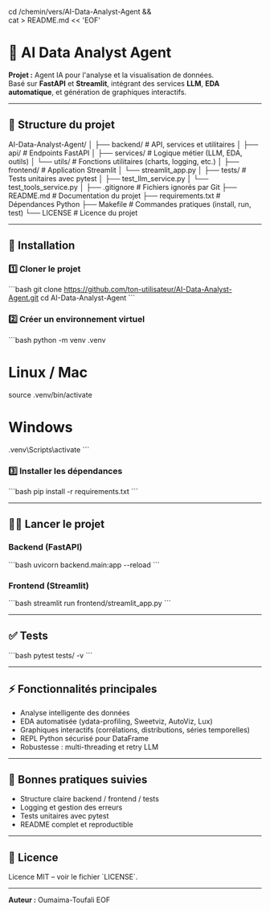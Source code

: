 cd /chemin/vers/AI-Data-Analyst-Agent && \
cat > README.md << 'EOF'
# 🤖 AI Data Analyst Agent

**Projet :** Agent IA pour l'analyse et la visualisation de données.  
Basé sur **FastAPI** et **Streamlit**, intégrant des services **LLM**, **EDA automatique**, et génération de graphiques interactifs.

---

## 📂 Structure du projet

AI-Data-Analyst-Agent/
│
├── backend/                 # API, services et utilitaires
│   ├── api/                 # Endpoints FastAPI
│   ├── services/            # Logique métier (LLM, EDA, outils)
│   └── utils/               # Fonctions utilitaires (charts, logging, etc.)
│
├── frontend/                # Application Streamlit
│   └── streamlit_app.py
│
├── tests/                   # Tests unitaires avec pytest
│   ├── test_llm_service.py
│   └── test_tools_service.py
│
├── .gitignore               # Fichiers ignorés par Git
├── README.md                # Documentation du projet
├── requirements.txt         # Dépendances Python
├── Makefile                 # Commandes pratiques (install, run, test)
└── LICENSE                  # Licence du projet

---

## 🚀 Installation

### 1️⃣ Cloner le projet

\`\`\`bash
git clone https://github.com/ton-utilisateur/AI-Data-Analyst-Agent.git
cd AI-Data-Analyst-Agent
\`\`\`

### 2️⃣ Créer un environnement virtuel

\`\`\`bash
python -m venv .venv
# Linux / Mac
source .venv/bin/activate
# Windows
.venv\Scripts\activate
\`\`\`

### 3️⃣ Installer les dépendances

\`\`\`bash
pip install -r requirements.txt
\`\`\`

---

## 🏃‍♂️ Lancer le projet

### Backend (FastAPI)

\`\`\`bash
uvicorn backend.main:app --reload
\`\`\`

### Frontend (Streamlit)

\`\`\`bash
streamlit run frontend/streamlit_app.py
\`\`\`

---

## ✅ Tests

\`\`\`bash
pytest tests/ -v
\`\`\`

---

## ⚡ Fonctionnalités principales

- Analyse intelligente des données
- EDA automatisée (ydata-profiling, Sweetviz, AutoViz, Lux)
- Graphiques interactifs (corrélations, distributions, séries temporelles)
- REPL Python sécurisé pour DataFrame
- Robustesse : multi-threading et retry LLM

---

## 🔧 Bonnes pratiques suivies

- Structure claire backend / frontend / tests
- Logging et gestion des erreurs
- Tests unitaires avec pytest
- README complet et reproductible

---

## 📄 Licence

Licence MIT – voir le fichier \`LICENSE\`.

---

**Auteur :** Oumaima-Toufali
EOF
